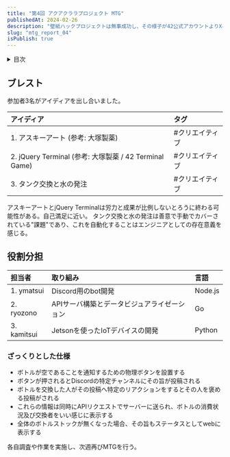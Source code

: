 ```yaml
---
title: "第4回 アクアクララプロジェクト MTG"
publishedAt: 2024-02-26
description: "壁紙ハックプロジェクトは無事成功し、その様子が42公式アカウントよりXへ投稿されました。同プロジェクトの実施に伴い、広報活動として簡易的なWebサイトをホスティングしています。また、次のプロジェクトとして、見えない課題となってる校舎内ウォーターサーバーのタンク交換と水の発注をIoTデバイスやbotを使って自動化する提案がされました。"
slug: "mtg_report_04"
isPublish: true
---
```


<details>
<summary>目次</summary>

1. [ブレスト](#ブレスト)
2. [役割分担](#役割分担)
3. [ざっくりとした仕様](#ざっくりとした仕様)

</details>

## ブレスト

参加者3名がアイディアを出し合いました。

| アイディア | タグ |
| :---- | :---- | 
| 1. アスキーアート (参考: 大塚製薬) | #クリエイティブ |
| 2. jQuery Terminal (参考: 大塚製薬 / 42 Terminal Game) | #クリエイティブ |
| 3. タンク交換と水の発注 | #クリエイティブ |

アスキーアートとjQuery Terminalは労力と成果が比例しないとろうに終わる可能性がある。自己満足に近い。
タンク交換と水の発注は善意で手動でカバーされている"課題"であり、これを自動化することはエンジニアとしての存在意義を感じる。

## 役割分担

| 担当者 | 取り組み | 言語 |
| :---- | :---- | :---- | 
| 1. ymatsui | Discord用のbot開発 | Node.js |
| 2. ryozono | APIサーバ構築とデータビジュアライゼーション | Go |
| 3. kamitsui | Jetsonを使ったIoTデバイスの開発 | Python |

### ざっくりとした仕様
- ボトルが空であることを通知するための物理ボタンを設置する
- ボタンが押されるとDiscordの特定チャンネルにその旨が投稿される
- ボトルを交換した人がその投稿へ特定のリアクションをするとその人を褒める投稿がされる
- これらの情報は同時にAPIリクエストでサーバーに送られ、ボトルの消費状況及び交換者をいい感じに表示する
- 全体のボトルストックが無くなった場合、その旨もステータスとしてwebに表示する

各自調査や作業を実施し、次週再びMTGを行う。